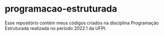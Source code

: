 # programacao-estruturada
Esse repositório contém meus códigos criados na disciplina Programação Estruturada realizada no período 2022.1 da UFPI.
